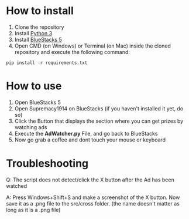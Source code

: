 # How to install

1. Clone the repository
2. Install [Python 3](https://www.python.org/downloads/)
3. Install [BlueStacks 5](https://www.bluestacks.com/de/index.html)
4. Open CMD (on Windows) or Terminal (on Mac) inside the cloned repository and execute the following command:

```
pip install -r requirements.txt
```

# How to use

1. Open BlueStacks 5
2. Open Supremacy1914 on BlueStacks (if you haven't installed it yet, do so)
3. Click the Button that displays the section where you can get prizes by watching ads
4. Execute the **AdWatcher.py** File, and go back to BlueStacks
5. Now go grab a coffee and dont touch your mouse or keyboard

# Troubleshooting

Q: The script does not detect/click the X button after the Ad has been watched

A: Press Windows+Shift+S and make a screenshot of the X button. Now save it as a .png file to the src/cross folder. (the name doesn't matter as long as it is a .png file)
